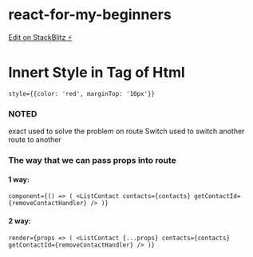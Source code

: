 # react-for-my-beginners

[Edit on StackBlitz ⚡️](https://stackblitz.com/edit/react-for-my-beginners)


# Innert Style in Tag of Html
`
  style={{color: 'red', marginTop: '10px'}}
`

###      NOTED    
exact used to solve the problem on route
Switch used to switch another route to another

### The way that we can pass props into route
#### 1 way:
`
  component={() => (
    <ListContact
      contacts={contacts}
      getContactId={removeContactHandler}
    />
  )}
`
#### 2 way:
`
render={props => (
  <ListContact
    {...props}
    contacts={contacts}
    getContactId={removeContactHandler}
  />
)}
`